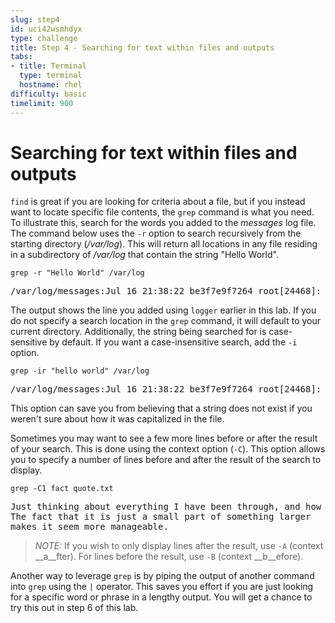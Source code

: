 ```yaml
---
slug: step4
id: uci42wsmhdyx
type: challenge
title: Step 4 - Searching for text within files and outputs
tabs:
- title: Terminal
  type: terminal
  hostname: rhel
difficulty: basic
timelimit: 900
---
```

# Searching for text within files and outputs

`find` is great if you are looking for criteria about a file, but if you instead
want to locate specific file contents, the `grep` command is what you need.
To illustrate this, search for the words you added to the _messages_ log file.
The command below uses the `-r` option to search recursively from the
starting directory (_/var/log_). This will return all locations in any file
residing in a subdirectory of _/var/log_ that contain the string "Hello World".

```
grep -r "Hello World" /var/log
```

<pre class=file>
/var/log/messages:Jul 16 21:38:22 be3f7e9f7264 root[24468]: Hello World
</pre>

The output shows the line you added using `logger` earlier in this lab. If you
do not specify a search location in the `grep` command, it will default to
your current directory. Additionally, the string being searched for is case-sensitive
by default. If you want a case-insensitive search, add the `-i` option.

```
grep -ir "hello world" /var/log
```

<pre class=file>
/var/log/messages:Jul 16 21:38:22 be3f7e9f7264 root[24468]: Hello World
</pre>

This option can save you from believing that a string does not exist if you
weren't sure about how it was capitalized in the file.

Sometimes you may want to see a few more lines before or after the result of your
search. This is done using the context option (`-C`). This option allows you
to specify a number of lines before and after the result of the search to
display.

```
grep -C1 fact quote.txt
```

<pre class=file>
Just thinking about everything I have been through, and how huge it all feels.
The fact that it is just a small part of something larger
makes it seem more manageable.
</pre>

>_NOTE:_ If you wish to only display lines after the result, use `-A` (context
__a__fter). For lines before the result, use `-B` (context __b__efore).

Another way to leverage `grep` is by piping the output of another command
into `grep` using the `|` operator. This saves you effort if you are just looking
for a specific word or phrase in a lengthy output. You will get a chance to
try this out in step 6 of this lab.
